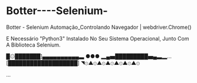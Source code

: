 # Botter----Selenium-
Botter - Selenium Automação_Controlando Navegador | webdriver.Chrome()

E Necessário "Python3" Instalado No Seu Sistema Operacional,
Junto Com A Biblioteca Selenium.



█۞███████]▄▄▄▄▄▄▄▄▄▄▃ ●●●
▂▄▅█████████▅▄▃▂…
[███████████████████]
◥⊙▲⊙▲⊙▲⊙▲⊙▲⊙▲⊙

...
